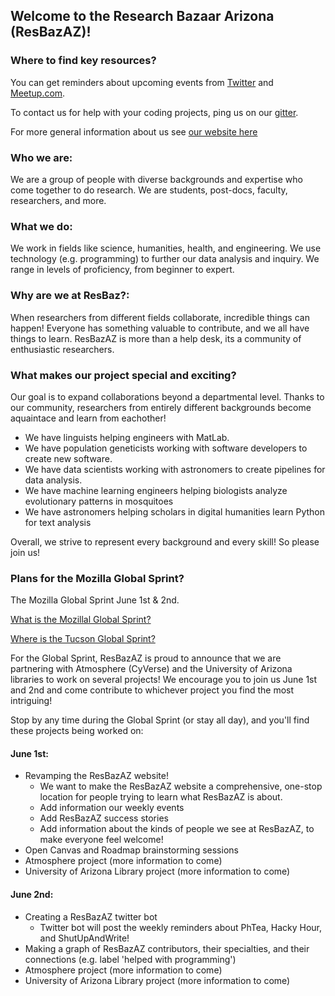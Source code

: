 ## Welcome to the Research Bazaar Arizona (ResBazAZ)! 

### Where to find key resources?
You can get reminders about upcoming events from [Twitter](https://twitter.com/ResBazAZ) 
and 
[Meetup.com](https://www.meetup.com/ResBazAZ/). 

To contact us for help with your coding projects, ping us on our [gitter](https://gitter.im/resbaz/Arizona). 

For more general information about us see [our  website here](http://resbazaz.github.io/studyGroup/) 


### Who we are:
We are a group of people with diverse backgrounds and expertise who come together to do research. 
We are students, post-docs, faculty, researchers, and more. 

### What we do:
We work in fields like science, humanities, health, and engineering. We use technology (e.g. programming) to further our data analysis and inquiry.
We range in levels of proficiency, from beginner to expert. 

### Why are we at ResBaz?:
When researchers from different fields collaborate, incredible things can happen! Everyone has something valuable to contribute, and we all have things to learn. ResBazAZ is more than a help desk, its a community of enthusiastic researchers.


### What makes our project special and exciting?
Our goal is to expand collaborations beyond a departmental level. Thanks to our community, researchers from entirely different backgrounds become aquaintace and learn from eachother! 

* We have linguists helping engineers with MatLab.
* We have population geneticists working with software developers to create new software. 
* We have data scientists working with astronomers to create pipelines for data analysis. 
* We have machine learning engineers helping biologists analyze evolutionary patterns in mosquitoes 
* We have astronomers helping scholars in digital humanities learn Python for text analysis 

Overall, we strive to represent every background and every skill! So please join us!


### Plans for the Mozilla Global Sprint?
The Mozilla Global Sprint June 1st & 2nd.

[What is the Mozillal Global Sprint?](https://mozilla.github.io/global-sprint/)

[Where is the Tucson Global Sprint?](https://ti.to/Mozilla/global-sprint-tucson-az)

For the Global Sprint, ResBazAZ is proud to announce that we are partnering with Atmosphere (CyVerse) and the University of Arizona libraries to work on several projects! We encourage you to join us June 1st and 2nd and come contribute to whichever project you find the most intriguing! 

Stop by any time during the Global Sprint (or stay all day), and you'll find these projects being worked on: 

#### June 1st:
* Revamping the ResBazAZ website! 
  - We want to make the ResBazAZ website a comprehensive, one-stop location for people trying to learn what ResBazAZ is about.
  - Add information our weekly events
  - Add ResBazAZ success stories
  - Add information about the kinds of people we see at ResBazAZ, to make everyone feel welcome!
* Open Canvas and Roadmap brainstorming sessions 
* Atmosphere project (more information to come)
* University of Arizona Library project (more information to come)

#### June 2nd:
* Creating a ResBazAZ twitter bot
  - Twitter bot will post the weekly reminders about PhTea, Hacky Hour, and ShutUpAndWrite!
* Making a graph of ResBazAZ contributors, their specialties, and their connections (e.g. label 'helped with programming') 
* Atmosphere project (more information to come)
* University of Arizona Library project (more information to come)





